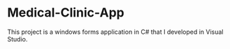 # Medical-Clinic-App
This project is a windows forms application in C# that I developed in Visual Studio.
